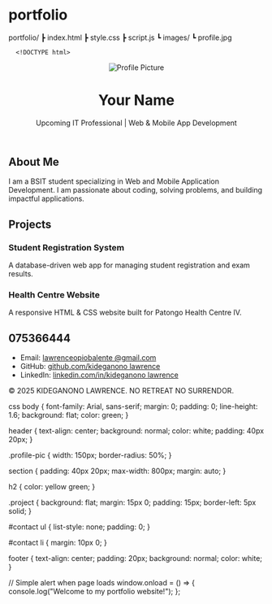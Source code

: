 # portfolio
portfolio/
 ┣ index.html
 ┣ style.css
 ┣ script.js
 ┗ images/
      ┗ profile.jpg

      <!DOCTYPE html>
<html lang="en">
<head>
  <meta charset="UTF-8">
  <meta name="viewport" content="width=device-width, initial-scale=1.0">
  <title>My Portfolio</title>
  <link rel="stylesheet" href="style.css">
</head>
<body>
  <!-- Home Section -->
  <header id="home">
    <img src="images/profile.jpg" alt="Profile Picture" class="profile-pic">
    <h1>Your Name</h1>
    <p>Upcoming IT Professional | Web & Mobile App Development</p>
  </header>

  <!-- About Section -->
  <section id="about">
    <h2>About Me</h2>
    <p>
      I am a BSIT student specializing in Web and Mobile Application Development.  
      I am passionate about coding, solving problems, and building impactful applications.
    </p>
  </section>

  <!-- Projects Section -->
  <section id="projects">
    <h2>Projects</h2>
    <div class="project">
      <h3>Student Registration System</h3>
      <p>A database-driven web app for managing student registration and exam results.</p>
    </div>
    <div class="project">
      <h3>Health Centre Website</h3>
      <p>A responsive HTML & CSS website built for Patongo Health Centre IV.</p>
    </div>
  </section>

  <!-- Contact Section -->
  <section id="contact">
    <h2>075366444</h2>
    <ul>
      <li>Email: <a href="mailto:lawrencebalenteopio@gmail.com">lawrenceopiobalente @gmail.com</a></li>
      <li>GitHub: <a href="https://github.com/kideganono lawrence" target="_blank">github.com/kideganono lawrence</a></li>
      <li>LinkedIn: <a href="https://linkedin.com/in/kideganono lawrence" target="_blank">linkedin.com/in/kideganono lawrence</a></li>
    </ul>
  </section>

  <footer>
    <p>© 2025 KIDEGANONO LAWRENCE. NO RETREAT NO SURRENDOR.</p>
  </footer>
  
  <script src="script.js"></script>


css
  body {
  font-family: Arial, sans-serif;
  margin: 0;
  padding: 0;
  line-height: 1.6;
  background: flat;
  color: green;
}

header {
  text-align: center;
  background: normal;
  color: white;
  padding: 40px 20px;
}

.profile-pic {
  width: 150px;
  border-radius: 50%;
}

section {
  padding: 40px 20px;
  max-width: 800px;
  margin: auto;
}

h2 {
  color: yellow green;
}

.project {
  background: flat;
  margin: 15px 0;
  padding: 15px;
  border-left: 5px solid;
}

#contact ul {
  list-style: none;
  padding: 0;
}

#contact li {
  margin: 10px 0;
}

footer {
  text-align: center;
  padding: 20px;
  background: normal;
  color: white;
}


// Simple alert when page loads
window.onload = () => {
  console.log("Welcome to my portfolio website!");
};

</body>
</html>
